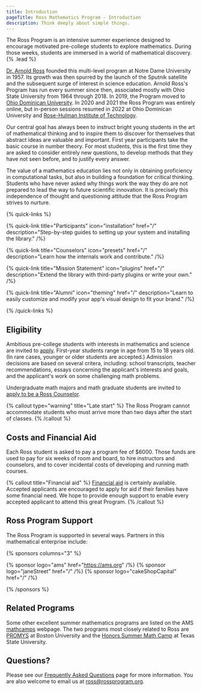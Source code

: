 ```yaml
---
title: Introduction
pageTitle: Ross Mathematics Program - Introduction
description: Think deeply about simple things.
---
```


The Ross Program is an intensive summer experience designed to encourage motivated pre-college students to explore mathematics. During those weeks, students are immersed in a world of mathematical discovery. {% .lead %}

[Dr. Arnold Ross](alumni/biography) founded this multi-level program at Notre Dame University in 1957. Its growth was then spurred by the launch of the Sputnik satellite and the subsequent surge of interest in science education. Arnold Ross's Program has run every summer since then, associated mostly with Ohio State University from 1964 through 2018. In 2019, the Program moved to [Ohio Dominican University](https://ohiodominican.edu). In 2020 and 2021 the Ross Program was entirely online, but in-person sessions resumed in 2022 at Ohio Dominican University and [Rose-Hulman Institute of Technology](https://rose-hulman.edu).

Our central goal has always been to instruct bright young students in the art of mathematical thinking and to inspire them to discover for themselves that abstract ideas are valuable and important. First year participants take the basic course in number theory. For most students, this is the first time they are asked to consider entirely new questions, to develop methods that they have not seen before, and to justify every answer.

The value of a mathematics education lies not only in obtaining proficiency in computational tasks, but also in building a foundation for critical thinking. Students who have never asked why things work the way they do are not prepared to lead the way to future scientific innovation. It is precisely this independence of thought and questioning attitude that the Ross Program strives to nurture.

{% quick-links %}

{% quick-link title="Participants" icon="installation" href="/" description="Step-by-step guides to setting up your system and installing the library." /%}

{% quick-link title="Counselors" icon="presets" href="/" description="Learn how the internals work and contribute." /%}

{% quick-link title="Mission Statement" icon="plugins" href="/" description="Extend the library with third-party plugins or write your own." /%}

{% quick-link title="Alumni" icon="theming" href="/" description="Learn to easily customize and modify your app's visual design to fit your brand." /%}

{% /quick-links %}

## Eligibility

Ambitious pre-college students with interests in mathematics and science are invited to [apply](students/apply). First-year students range in age from 15 to 18 years old. (In rare cases, younger or older students are accepted.) Admission decisions are based on several critera, including: school transcripts, teacher recommendations, essays concerning the applicant's interests and goals, and the applicant's work on some challenging math problems.

Undergraduate math majors and math graduate students are invited to [apply to be a Ross Counselor](counselors/apply).

{% callout type="warning" title="Late start" %}
The Ross Program cannot accommodate students who must arrive more than two days after the start of classes.
{% /callout %}

## Costs and Financial Aid

Each Ross student is asked to pay a program fee of $6000. Those funds are used to pay for six weeks of room and board, to hire instructors and counselors, and to cover incidental costs of developing and running math courses.

{% callout title="Financial aid" %}
[Financial aid](students/faq/#are-scholarships-available) is certainly available. Accepted applicants are encouraged to apply for aid if their families have some financial need. We hope to provide enough support to enable every accepted applicant to attend this great Program.
{% /callout %}

## Ross Program Support

The Ross Program is supported in several ways. Partners in this mathematical enterprise include:

{% sponsors columns="3" %}

{% sponsor logo="ams" href="https://ams.org" /%}
{% sponsor logo="janeStreet" href="/" /%}
{% sponsor logo="cakeShopCapital" href="/" /%}

{% /sponsors %}

## Related Programs

Some other excellent summer mathematics programs are listed on the AMS [mathcamps](https://ams.org/opportunities) webpage. The two programs most closely related to Ross are [PROMYS](https://promys.org) at Boston University and the [Honors Summer Math Camp](https://txstate.edu/mathworks/camps/Summer-Math-Camps-Information/hsmc.html) at Texas State University.

## Questions?

Please see our [Frequently Asked Questions](students/faq) page for more information. You are also welcome to email us at [ross@rossprogram.org](mailto:ross@rossprogram.org).